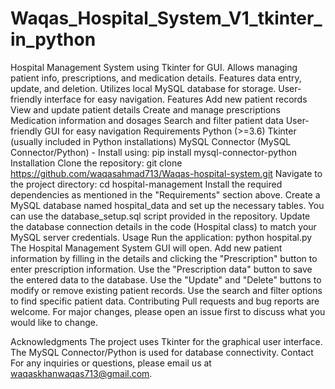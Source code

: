 # Waqas_Hospital_System_V1_tkinter_in_python
Hospital Management System using Tkinter for GUI. Allows managing patient info, prescriptions, and medication details. Features data entry, update, and deletion. Utilizes local MySQL database for storage. User-friendly interface for easy navigation.
Features
Add new patient records
View and update patient details
Create and manage prescriptions
Medication information and dosages
Search and filter patient data
User-friendly GUI for easy navigation
Requirements
Python (>=3.6)
Tkinter (usually included in Python installations)
MySQL Connector (MySQL Connector/Python) - Install using: pip install mysql-connector-python
Installation
Clone the repository: git clone https://github.com/waqasahmad713/Waqas-hospital-system.git
Navigate to the project directory: cd hospital-management
Install the required dependencies as mentioned in the "Requirements" section above.
Create a MySQL database named hospital_data and set up the necessary tables. You can use the database_setup.sql script provided in the repository.
Update the database connection details in the code (Hospital class) to match your MySQL server credentials.
Usage
Run the application: python hospital.py
The Hospital Management System GUI will open.
Add new patient information by filling in the details and clicking the "Prescription" button to enter prescription information.
Use the "Prescription data" button to save the entered data to the database.
Use the "Update" and "Delete" buttons to modify or remove existing patient records.
Use the search and filter options to find specific patient data.
Contributing
Pull requests and bug reports are welcome. For major changes, please open an issue first to discuss what you would like to change.

Acknowledgments
The project uses Tkinter for the graphical user interface.
The MySQL Connector/Python is used for database connectivity.
Contact
For any inquiries or questions, please email us at waqaskhanwaqas713@gmail.com.
